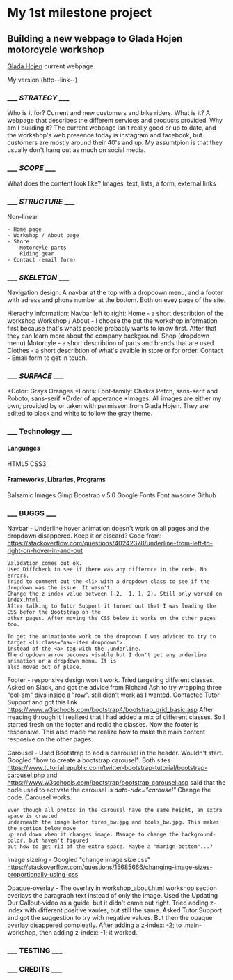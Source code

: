 # My 1st milestone project
## Building a new webpage to Glada Hojen motorcycle workshop

[Glada Hojen](https://gladahojen.se/) current webpage

My version (http--link--)

### ___ *STRATEGY* ___

Who is it for? 
    Current and new customers and bike riders.
What is it?
    A webpage that describes the different services and products provided.
Why am I building it?
    The current webpage isn't really good or up to date, and the workshop's web presence today is
    instagram and facebook, but customers are mostly around their 40's and up. My assumtpion
    is that they usually don't hang out as much on social media.


### ___ *SCOPE* ___

What does the content look like?
    Images, text, lists, a form, external links



### ___ *STRUCTURE* ___

Non-linear

    - Home page
    - Workshop / About page
    - Store
        Motorcyle parts
        Riding gear
    - Contact (email form)



### ___ *SKELETON* ___

Navigation design: 
    A navbar at the top with a dropdown menu, and a footer with adress and phone number
    at the bottom. Both on evey page of the site.

Hierachy information:
    Navbar left to right:
    Home - a short describtion of the workshop
    Workshop / About - I choose the put the workshop information first because that's whats
        people probably wants to know first. After that they can learn more about the
        company background.
    Shop (dropdown menu) 
        Motorcyle - a short describtion of parts and brands that are used.
        Clothes - a short describtion of what's avaible in store or for order.
    Contact - Email form to get in touch.


### ___ *SURFACE* ___

*Color: 
    Grays 
    Oranges
*Fonts:
    Font-family: Chakra Petch, sans-serif and Roboto, sans-serif
*Order of apperance
*Images:
    All images are either my own, provided by or taken with permisson from Glada Hojen.
    They are edited to black and white to follow the gray theme.


### ___ Technology ___

#### Languages
HTML5
CSS3
#### Frameworks, Libraries, Programs
Balsamic Images
Gimp
Boostrap v.5.0
Google Fonts
Font awsome
Github


### ___ BUGGS ___

Navbar - Underline hover animation doesn't work on all pages and the dropdown disappered. Keep it or discard?
    Code from: https://stackoverflow.com/questions/40242378/underline-from-left-to-right-on-hover-in-and-out

    Validation comes out ok.
    Used Diffcheck to see if there was any differnce in the code. No errors.
    Tried to comment out the <li> with a dropdown class to see if the dropdown was the issue. It wasn't.
    Change the z-index value between (-2, -1, 1, 2). Still only worked on index.html.
    After talking to Tutor Support it turned out that I was loading the CSS befor the Bootstrap on the
    other pages. After moving the CSS below it works on the other pages too. 

    To get the animationto work on the dropdown I was adviced to try to target <li class="nav-item dropdown"> 
    instead of the <a> tag with the .underline.
    The dropdown arrow becomes visable but I don't get any underline animation or a dropdown menu. It is
    also moved out of place.
    

Footer - responsive design won't work. Tried targeting different classes. 
    Asked on Slack, and got the advice from Richard Ash to try wrapping three "col-sm" divs inside a "row".
    still didn't work as I wanted.
    Contacted Tutor Support and got this link https://www.w3schools.com/bootstrap4/bootstrap_grid_basic.asp
    After rreading through it I realized that I had added a mix of different classes.
    So I started fresh on the footer and redid the classes. 
    Now the footer is responsive. 
    This also made me realize how to make the main content resposive on the other pages.

Carousel - Used Bootstrap to add a caarousel in the header. Wouldn't start.
    Googled "how to create a bootstrap carousel". Both sites 
    https://www.tutorialrepublic.com/twitter-bootstrap-tutorial/bootstrap-carousel.php
    and
    https://www.w3schools.com/bootstrap/bootstrap_carousel.asp
    said that the code used to activate the carousel is *data-ride="carousel"*
    Change the code. Carousel works.

    Even though all photos in the carousel have the same height, an extra space is created 
    underneath the image befor tires_bw.jpg and tools_bw.jpg. This makes the scetion below move 
    up and down when it changes image. Manage to change the background-color, but haven't figured
    out how to get rid of the extra space. Maybe a "marign-bottom"...?

Image sizeing - Googled "change image size css"
    https://stackoverflow.com/questions/15685666/changing-image-sizes-proportionally-using-css    

Opaque-overlay - The overlay in workshop_about.html workshop section overlays the paragraph text 
    instead of only the image. Used the Updating Our Callout-video as a guide, but it didn't came
    out right.
    Tried adding z-index with different positive vaules, but still the same.
    Asked Tutor Support and got the suggestion to try with negative values.
    But then the opaque overlay disappered compleatly.
    After adding a z-index: -2; to .main-workshop, then adding z-index: -1; it worked.


### ___ TESTING ___

### ___ CREDITS ___
